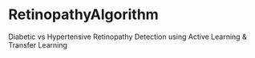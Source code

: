# RetinopathyAlgorithm
Diabetic vs Hypertensive Retinopathy Detection using Active Learning &amp; Transfer Learning
